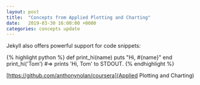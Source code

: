 ```yaml
---
layout: post
title:  "Concepts from Applied Plotting and Charting"
date:   2019-03-30 16:00:00 +0000
categories: concepts update
---
```

Jekyll also offers powerful support for code snippets:

{% highlight python %}
def print_hi(name)
  puts "Hi, #{name}"
end
print_hi('Tom')
#=> prints 'Hi, Tom' to STDOUT.
{% endhighlight %}

[https://github.com/anthonynolan/coursera](Applied Plotting and Charting)
